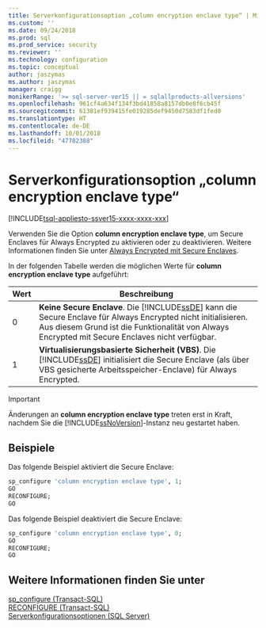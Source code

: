 ```yaml
---
title: Serverkonfigurationsoption „column encryption enclave type“ | Microsoft-Dokumentation
ms.custom: ''
ms.date: 09/24/2018
ms.prod: sql
ms.prod_service: security
ms.reviewer: ''
ms.technology: configuration
ms.topic: conceptual
author: jaszymas
ms.author: jaszymas
manager: craigg
monikerRange: '>= sql-server-ver15 || = sqlallproducts-allversions'
ms.openlocfilehash: 961cf4a634f134f3bd41858a8157db0e8f6cb45f
ms.sourcegitcommit: 61381ef939415fe019285def9450d7583df1fed0
ms.translationtype: HT
ms.contentlocale: de-DE
ms.lasthandoff: 10/01/2018
ms.locfileid: "47782388"
---
```

# <a name="column-encryption-enclave-type-server-configuration-option"></a>Serverkonfigurationsoption „column encryption enclave type“
[!INCLUDE[tsql-appliesto-ssver15-xxxx-xxxx-xxx](../../includes/tsql-appliesto-ssver15-xxxx-xxxx-xxx.md)]

  Verwenden Sie die Option **column encryption enclave type**, um Secure Enclaves für Always Encrypted zu aktivieren oder zu deaktivieren.  Weitere Informationen finden Sie unter [Always Encrypted mit Secure Enclaves](../../relational-databases/security/encryption/always-encrypted-enclaves.md).

 In der folgenden Tabelle werden die möglichen Werte für **column encryption enclave type** aufgeführt:  
  
|Wert|Beschreibung|  
|-------------------|-----------------|  
|0|**Keine Secure Enclave**. Die [!INCLUDE[ssDE](../../includes/ssde-md.md)] kann die Secure Enclave für Always Encrypted nicht initialisieren. Aus diesem Grund ist die Funktionalität von Always Encrypted mit Secure Enclaves nicht verfügbar.|  
|1|**Virtualisierungsbasierte Sicherheit (VBS)**. Die [!INCLUDE[ssDE](../../includes/ssde-md.md)] initialisiert die Secure Enclave (als über VBS gesicherte Arbeitsspeicher-Enclave) für Always Encrypted.|    

> [!IMPORTANT]
> Änderungen an **column encryption enclave type** treten erst in Kraft, nachdem Sie die [!INCLUDE[ssNoVersion](../../includes/ssnoversion-md.md)]-Instanz neu gestartet haben.
  
   
## <a name="examples"></a>Beispiele  
 Das folgende Beispiel aktiviert die Secure Enclave:  

```sql  
sp_configure 'column encryption enclave type', 1;  
GO  
RECONFIGURE;  
GO  
```  

Das folgende Beispiel deaktiviert die Secure Enclave:  

```sql  
sp_configure 'column encryption enclave type', 0;  
GO  
RECONFIGURE;  
GO  
```  

## <a name="see-also"></a>Weitere Informationen finden Sie unter  
 [sp_configure &#40;Transact-SQL&#41;](../../relational-databases/system-stored-procedures/sp-configure-transact-sql.md)   
 [RECONFIGURE &#40;Transact-SQL&#41;](../../t-sql/language-elements/reconfigure-transact-sql.md)   
 [Serverkonfigurationsoptionen &#40;SQL Server&#41;](../../database-engine/configure-windows/server-configuration-options-sql-server.md)  
  
  
